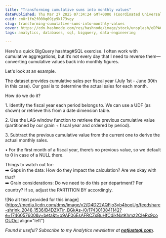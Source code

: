 ```yaml
---
title: "Transforming cumulative sums into monthly values"
datePublished: Thu Mar 27 2025 07:34:24 GMT+0000 (Coordinated Universal Time)
cuid: cm8r1fn2f000q09jy9kl73vgy
slug: transforming-cumulative-sums-into-monthly-values
cover: https://cdn.hashnode.com/res/hashnode/image/stock/unsplash/eDPAGdaJ-GQ/upload/017e3c48422f8e65dbed45f8e6bfe784.jpeg
tags: analytics, databases, sql, bigquery, data-engineering

---
```


Here’s a quick BigQuery hashtag#SQL exercise. I often work with cumulative aggregations, but it’s not every day that I need to reverse them—converting cumulative values back into monthly figures.

Let's look at an example.

The dataset provides cumulative sales per fiscal year (July 1st - June 30th in this case). Our goal is to determine the actual sales for each month.

How do we do it?

1. Identify the fiscal year each period belongs to. We can use a UDF (as shown) or retrieve this from a date dimension table.

2. Use the LAG window function to retrieve the previous cumulative value (partitioned by our grain + fiscal year and ordered by period).

3. Subtract the previous cumulative value from the current one to derive the actual monthly sales.

• For the first month of a fiscal year, there’s no previous value, so we default to 0 in case of a NULL there.

Things to watch out for:  
➡️ Gaps in the data: How do they impact the calculation? Are we okay with that?  
➡️ Grain considerations: Do we need to do this per department? Per country? If so, adjust the PARTITION BY accordingly.

![No alt text provided for this image](https://media.licdn.com/dms/image/v2/D4D22AQFjo3yb4boqUg/feedshare-shrink_2048_1536/B4DZXTir_BGkAs-/0/1743010841142?e=1746057600&v=beta&t=o9AF06EsAFRCZsBuHfCdikNxtKhmz2CIeRx9coOUOcI align="left")

*Found it useful? Subscribe to my Analytics newsletter at* [***notjustsql.com***](https://notjustsql.com/)*.*
